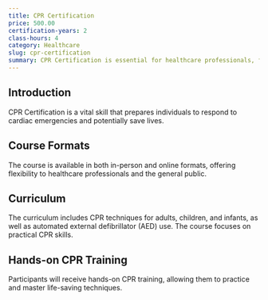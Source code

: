 ```yaml
---
title: CPR Certification
price: 500.00
certification-years: 2
class-hours: 4
category: Healthcare
slug: cpr-certification
summary: CPR Certification is essential for healthcare professionals, first responders, and anyone who wants to be prepared for cardiac emergencies. This comprehensive course covers cardiopulmonary resuscitation (CPR) techniques for adults, children, and infants. It equips candidates with the skills needed to respond effectively to cardiac arrest situations.
---
```


## Introduction

CPR Certification is a vital skill that prepares individuals to respond to cardiac emergencies and potentially save lives.

## Course Formats

The course is available in both in-person and online formats, offering flexibility to healthcare professionals and the general public.

## Curriculum

The curriculum includes CPR techniques for adults, children, and infants, as well as automated external defibrillator (AED) use. The course focuses on practical CPR skills.

## Hands-on CPR Training

Participants will receive hands-on CPR training, allowing them to practice and master life-saving techniques.

